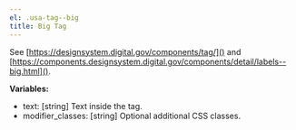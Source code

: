 ```yaml
---
el: .usa-tag--big
title: Big Tag
---
```

See [https://designsystem.digital.gov/components/tag/]() and
[https://components.designsystem.digital.gov/components/detail/labels--big.html]().

__Variables:__
* text: [string] Text inside the tag.
* modifier_classes: [string] Optional additional CSS classes.
